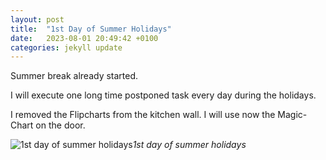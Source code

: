 ```yaml
---
layout: post
title:  "1st Day of Summer Holidays"
date:   2023-08-01 20:49:42 +0100
categories: jekyll update
---
```


Summer break already started.  

I will execute one long time postponed task every day during the holidays.  

I removed the Flipcharts from the kitchen wall. I will use now the Magic-Chart on the door.  


![1st day of summer holidays](https://lh3.googleusercontent.com/pw/AIL4fc9vTULq_fftrM5qZjV-878Z6WdQz2lyBMASd_glYyuYCkXcJvCTN2tLOMVYQauU_C8h7j11ZhiqVG7qqhLvswV1LZAYXQfPCzAYH3uJ-nHJj5M1m6I=w2400)*1st day of summer holidays*&nbsp;



[jekyll-docs]: https://jekyllrb.com/docs/home
[jekyll-gh]:   https://github.com/jekyll/jekyll
[jekyll-talk]: https://talk.jekyllrb.com/


